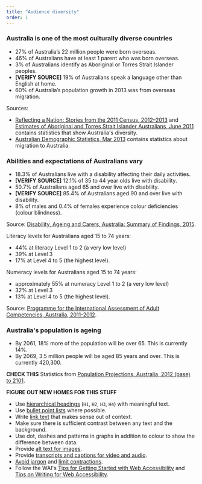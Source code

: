 ```yaml
---
title: "Audience diversity"
order: 1
---
```


### Australia is one of the most culturally diverse countries

- 27% of Australia’s 22 million people were born overseas.
- 46% of Australians have at least 1 parent who was born overseas.
- 3% of Australians identify as Aboriginal or Torres Strait Islander peoples.
- **[VERIFY SOURCE]** 19% of Australians speak a language other than English at home.
- 60% of Australia’s population growth in 2013 was from overseas migration.

Sources:

- <a href="http://www.abs.gov.au/ausstats/abs@.nsf/Lookup/2071.0main+features902012-2013" rel="external">Reflecting a Nation: Stories from the 2011 Census, 2012–2013</a> and <a href="http://www.abs.gov.au/ausstats/abs@.nsf/mf/3238.0.55.001" rel="external">Estimates of Aboriginal and Torres Strait Islander Australians, June 2011</a> contains statistics that show Australia's diversity.
- <a href="http://www.abs.gov.au/ausstats/abs@.nsf/Previousproducts/3101.0Main%20Features3Mar%202013?open" rel="external">Australian Demographic Statistics, Mar 2013</a> contains statistics about migration to Australia.

### Abilities and expectations of Australians vary

- 18.3% of Australians live with a disability affecting their daily activities.
- **[VERIFY SOURCE]** 12.1% of 35 to 44 year olds live with disability.
- 50.7% of Australians aged 65 and over live with disability.
- **[VERIFY SOURCE]** 85.4% of Australians aged 90 and over live with disability.
- 8% of males and 0.4% of females experience colour deficiencies (colour blindness).

Source: <a href="http://www.abs.gov.au/ausstats/abs@.nsf/mf/4430.0" rel="external">Disability, Ageing and Carers, Australia: Summary of Findings, 2015</a>.

Literacy levels for Australians aged 15 to 74 years:

- 44% at literacy Level 1 to 2 (a very low level)
- 39% at Level 3
- 17% at Level 4 to 5 (the highest level).

Numeracy levels for Australians aged 15 to 74 years:

- approximately 55% at numeracy Level 1 to 2 (a very low level)
- 32% at Level 3
- 13% at Level 4 to 5 (the highest level).

Source: <a href="http://www.abs.gov.au/ausstats/abs@.nsf/Lookup/4228.0main+features992011-2012" rel="external">Programme for the International Assessment of Adult Competencies, Australia, 2011-2012</a>.

### Australia's population is ageing

- By 2061, 18% more of the population will be over 65. This is currently 14%.
- By 2069, 3.5 million people will be aged 85 years and over. This is currently 420,300.

**CHECK THIS** Statistics from <a href="http://www.abs.gov.au/ausstats/abs@.nsf/Lookup/3222.0main+features52012%20(base)%20to%202101" rel="external">Population Projections, Australia, 2012 (base) to 2101</a>.


**FIGURE OUT NEW HOMES FOR THIS STUFF**

- Use [hierarchical headings](/content-structure/#headings-subheadings) (`H1`, `H2`, `H3`, `H4`) with meaningful text.
- Use [bullet point lists](/content-structure#bullet-point-lists) where possible.
- Write [link text](/content-structure#hyperlinks) that makes sense out of context.
- Make sure there is sufficient contrast between any text and the background.
- Use dot, dashes and patterns in graphs in addition to colour to show the difference between data.
- Provide [alt text for images](#images-alt-text).
- Provide [transcripts and captions for video and audio](/content-types/#video).
- [Avoid jargon](/writing-style/#plain-english) and [limit contractions](/writing-style#voice).
- Follow the WAI's <a href="https://www.w3.org/WAI/gettingstarted/tips/" rel="external">Tips for Getting Started with Web Accessibility</a> and <a href="https://www.w3.org/WAI/gettingstarted/tips/writing.html" rel="external">Tips on Writing for Web Accessibility</a>.
